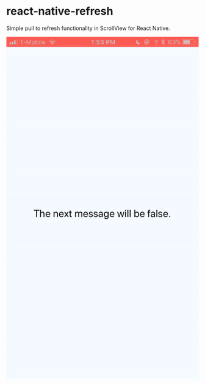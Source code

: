 # react-native-refresh

Simple pull to refresh functionality in ScrollView for React Native.

![demo](./demo.gif)